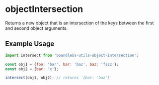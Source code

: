 <!---
THIS IS AN AUTOGENERATED FILE. EDIT INDEX.JS INSTEAD.
-->
# objectIntersection

Returns a new object that is an intersection of the keys between the first and second object arguments.

## Example Usage

```js
import intersect from 'boundless-utils-object-intersection';

const obj1 = {foo: 'bar', bar: 'baz', baz: 'fizz'};
const obj2 = {bar: 'x'};

intersect(obj1, obj2); // returns `{bar: 'baz'}`
```



